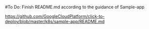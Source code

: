 #To Do:
Finish README.md according to the guidance of Sample-app

https://github.com/GoogleCloudPlatform/click-to-deploy/blob/master/k8s/sample-app/README.md
